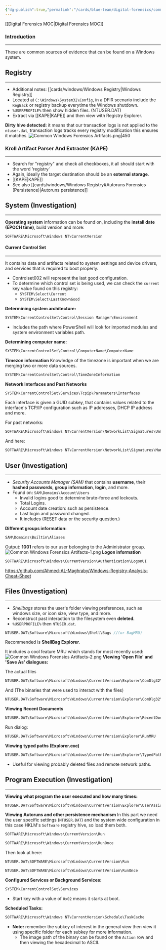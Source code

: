 ```yaml
---
{"dg-publish":true,"permalink":"/cards/blue-team/digital-forensics/common-windows-forensics-artifacts/"}
---
```


[[Digital Forensics MOC\|Digital Forensics MOC]]
### Introduction
---
These are common sources of evidence that can be found on a Windows system.
## Registry 
---

- Additional notes: [[cards/windows/Windows Registry\|Windows Registry]]
- Located at `C:\Windows\System32\Config`, in a DFIR scenario include the `RegBack` or registry backup everytime the Windows shutdown.
- `%USERPROFILE%` then show hidden files. (NTUSER.DAT)
- Extract via [[KAPE\|KAPE]] and then view with Registry Explorer.

**Dirty hive detected:** it means that our transaction logs is not applied to the `ntuser.dat`, transaction logs tracks every registry modification this ensures it matches.
![Common Windows Forensics Artifacts.png|450](/img/user/cards/blue-team/digital-forensics/images/Common%20Windows%20Forensics%20Artifacts.png)
### Kroll Artifact Parser And Extracter (KAPE)
---

- Search for "registry" and check all checkboxes, it all should start with the word 'registry'
- Again, ideally the target destination should be an **external storage**.
- [[KAPE\|KAPE]]
- See also [[cards/windows/Windows Registry#Autoruns Forensics (Persistence)\|Autoruns persistence]]
## System (Investigation)
---

**Operating system** information can be found on, including the **install date (EPOCH time)**, build version and more:
```C
SOFTWARE\Microsoft\Windows NT\CurrentVersion
```
#### Current Control Set
---
It contains data and artifacts related to system settings and device drivers, and services that is required to boot properly.

- Controlset002 will represent the last good configuration.
- To determine which control set is being used, we can check the `current` key value found on this registry:
	- `SYSTEM\Select\Current` 
	- `SYSTEM\Select\LastKnownGood` 

**Determining system architecture:**
```C
SYSTEM\CurrentControlSet\Control\Session Manager\Environment
```

- Includes the path where PowerShell will look for imported modules and system environment variables path.

**Determining computer name:**
```C
SYSTEM\CurrentControlSet\Control\ComputerName\ComputerName
```

**Timezon information**
Knowledge of the timezone is important when we are merging two or more data sources.
```C
SYSTEM\CurrentControlSet\Control\TimeZoneInformation
```

**Network Interfaces and Past Networks** 

```C
SYSTEM\CurrentControlSet\Services\Tcpip\Parameters\Interfaces
```

Each interface is given a GUID subkey, that contains values related to the interface's TCP/IP configuration such as IP addresses, DHCP IP address and more.

For past networks:
```C
SOFTWARE\Microsoft\Windows NT\CurrentVersion\NetworkList\Signatures\Unmanaged
```

And here:
```C
SOFTWARE\Microsoft\Windows NT\CurrentVersion\NetworkList\Signatures\Managed
```
## User (Investigation)
---

- _Security Accounts Manager (SAM)_ that contains **username**, their **hashed passwords**, **group information**, **login**, and more.
- Found on: `SAM\Domains\Account\Users`
	- Invalid logins good to determine brute-force and lockouts.
	- Total Logins.
	- Account date creation: such as persistence.
	- Last login and password changed.
	- It includes (RESET data or the security question.)

**Different groups information:**
```C
SAM\Domains\Builtin\Aliases
```

Output:
**1001** refers to our user belonging to the Administrator group.
![Common Windows Forensics Artifacts-1.png](/img/user/cards/blue-team/digital-forensics/images/Common%20Windows%20Forensics%20Artifacts-1.png)
**Logon information**
```C
SOFTWARE\Microsoft\Windows\CurrentVersion\Authentication\LogonUI
```

https://github.com/Ahmed-AL-Maghraby/Windows-Registry-Analysis-Cheat-Sheet

## Files (Investigation)
---

- _Shellbags_ stores the user's folder viewing preferences, such as windows size, or icon size, view type, and more.
- Reconstruct past interaction to the filesystem even **deleted**.
- `%USERPROFILE%` then `NTUSER.dat`.

```C
NTUSER.DAT\Software\Microsoft\Windows\Shell\Bags //(or BagMRU)
```

Recommended is **ShellBag Explorer**.

It includes a cool feature MRU which stands for most recently used:
![Common Windows Forensics Artifacts-2.png](/img/user/cards/blue-team/digital-forensics/images/Common%20Windows%20Forensics%20Artifacts-2.png)
**Viewing 'Open File' and 'Save As' dialogues:**

The actual files
```C
NTUSER.DAT\Software\Microsoft\Windows\CurrentVersion\Explorer\ComDlg32\OpenSavePIDlMRU
```

And (The binaries that were used to interact with the files)

```C
NTUSER.DAT\Software\Microsoft\Windows\CurrentVersion\Explorer\ComDlg32\LastVisitedPidlMRU
```

**Viewing Recent Documents**
```C
NTUSER.DAT\Software\Microsoft\Windows\CurrentVersion\Explorer\RecentDocs
```

Run dialog:
```C
NTUSER.DAT\Software\Microsoft\Windows\CurrentVersion\Explorer\RunMRU
```

**Viewing typed paths (Explorer.exe)**
```C
NTUSER.DAT\Software\Microsoft\Windows\CurrentVersion\Explorer\TypedPaths
```

- Useful for viewing probably deleted files and remote network paths.

## Program Execution (Investigation)
---

**Viewing what program the user executed and how many times:**
```C
NTUSER.DAT\Software\Microsoft\Windows\Currentversion\Explorer\UserAssist\{GUID}\Count
```

**Viewing Autoruns and other persistence mechanism**
In this part we need the user specific settings (`NTUSER.DAT`) and the system wide configuration in this case HKLM's `Software` registry hive, so load them both.

```C
SOFTWARE\Microsoft\Windows\CurrentVersion\Run
```

```C
SOFTWARE\Microsoft\Windows\CurrentVersion\RunOnce
```

Then look at here:

```C
NTUSER.DAT\SOFTWARE\Microsoft\Windows\CurrentVersion\Run
```

```C
NTUSER.DAT\SOFTWARE\Microsoft\Windows\CurrentVersion\RunOnce
```

**Configured Services or Background Services:**

```C
SYSTEM\CurrentControlSet\Services
```

- Start key with a value of `0x02` means it starts at boot.

**Scheduled Tasks:**
```C
SOFTWARE\Microsoft\Windows NT\CurrentVersion\Schedule\TaskCache
```

- **Note:** remember the subkey of interest in the general view then view it using specific folder for each subkey for more information.
	- The image path of the binary can be found on the `Action` row and then viewing the hexadecimal to ASCII.